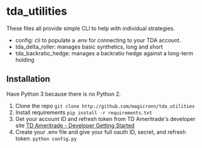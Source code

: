 # tda_utilities

These files all provide simple CLI to help with individual strategies. 
* config: cli to populate a .env for connecting to your TDA account.
* tda_delta_roller: manages basic synthetics, long and short
* tda_backratio_hedge: manages a backratio hedge against a long-term holding

## Installation

Have Python 3 because there is no Python 2.
1. Clone the repo
`git clone http://github.com/magicronn/tda_utilities`
2. Install requirements
`pip install -r requirements.txt`
3. Get your account ID and refresh token from TD Ameritrade's developer site
[TD Ameritrade - Developer Getting Started](https://developer.tdameritrade.com/content/getting-started)
4. Create your .env file and give your full oauth ID, secret, and refresh token. 
`python config.py`




